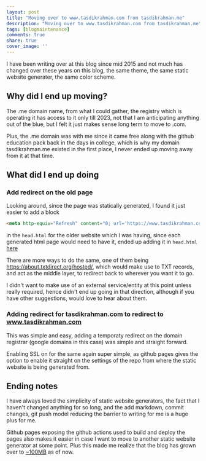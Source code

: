 ```yaml
---
layout: post
title: "Moving over to www.tasdikrahman.com from tasdikrahman.me"
description: "Moving over to www.tasdikrahman.com from tasdikrahman.me"
tags: [blogmaintenance]
comments: true
share: true
cover_image: ''
---
```


I have been writing over at this blog since mid 2015 and not much has changed over these years on this blog, the same theme, the same static website generater, the same color scheme.

## Why did I end up moving?

The .me domain name, from what I could gather, the registry which is operating it has access to it only till 2023, not that I am anticipating anything out of the blue, but I felt it just makes sense long term to move to .com.

Plus, the .me domain was with me since it came free along with the github education pack back in the days in college, which is why my domain tasdikrahman.me existed in the first place, I never ended up moving away from it at that time.

## What did I end up doing

### Add redirect on the old page

Looking around, since the page was statically generated, I found it just easier to add a block

```html
<meta http-equiv="Refresh" content="0; url='https://www.tasdikrahman.com'" />
```

in the `head.html` for the older website which I was having, since each generated html page would need to have it, ended up adding it in `head.html` [here](https://github.com/tasdikrahman/tasdikrahman.me/commit/f67b2110789427bc9f43b073c66f796512e83737)

There are more ways to do the same, one of them being https://about.txtdirect.org/hosted/, which would make use to TXT records, and act as the middle layer, to redirect back to wherever you want it to go.

I didn't want to make use of an external service/entity at this point unless really required, hence didn't end up going in that direction, although if you have other suggestions, would love to hear about them.

### Adding redirect for tasdikrahman.com to redirect to www.tasdikrahman.com

This was simple and easy, adding a temporaty redirect on the domain registrar (google domains in this case) was simple and straight forward.

Enabling SSL on for the same again super simple, as github pages gives the option to enable it straight on the settings of the repo from where the static website is being generated from.

## Ending notes

I have always loved the simplicity of static website generators, the fact that I haven't changed anything for so long, and the add markdown, commit changes, git push model reducing the barrier to writing for me is a huge plus for me.

Github pages exposing the github actions used to build and deploy the pages also makes it easier in case I want to move to another static website generator at some point. Plus this made me realize that the blog has grown over to [~100MB](https://github.com/tasdikrahman/tasdikrahman.com/actions/runs/3028630771) as of now.

